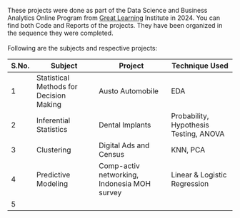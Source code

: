 These projects were done as part of the Data Science and Business Analytics Online Program from [Great Learning](https://www.mygreatlearning.com/pg-program-data-science-business-analytics-course) Institute in 2024. You can find both Code and Reports of the projects. They have been organized in the sequence they were completed. <br><br>
Following are the subjects and respective projects:

  |   S.No.  |   Subject   | Project | Technique Used|
  |------|---------------|-----------|---------------
  | 1 |   Statistical Methods for Decision Making   | Austo Automobile | EDA
  | 2 |   Inferential Statistics | Dental Implants | Probability, Hypothesis Testing, ANOVA
  3 | Clustering | Digital Ads and Census | KNN, PCA
  4 | Predictive Modeling | Comp-activ networking, Indonesia MOH survey | Linear & Logistic Regression
  5 | 

